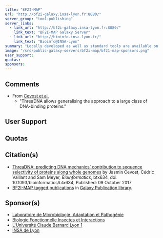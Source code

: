 ```yaml
---
title: "BF2I-MAP"
url: "http://bf2i-galaxy.insa-lyon.fr:8080/"
server_group: "tool-publishing"
server_links:
  - link_url: "http://bf2i-galaxy.insa-lyon.fr:8080/"
    link_text: "BF2I-MAP Galaxy Server"
  - link_url: "http://bioinfo.insa-lyon.fr/"
    link_text: "Bioinfo@INSA-Lyon"
summary: "Locally developed as well as standard tools are available on a 16-core server with 32GB memory, accessible to all users, and located in the BF2I lab."
image: "/src/public-galaxy-servers/bf2i-map/bf21-map-sponsors.png"
user_support: 
quotas: 
sponsors: 
---
```


## Comments

* From [Cevost et al.](https://doi.org/10.1093/bioinformatics/btx634)
  * "ThreaDNA
allows generalising the approach to a large class of DNA-binding proteins."

## User Support


## Quotas


## Citation(s)

* [ThreaDNA: predicting DNA mechanics’ contribution to sequence selectivity of proteins along whole genomes](https://doi.org/10.1093/bioinformatics/btx634) by Jasmin Cevost, Cédric Vaillant and Sam Meyer, *Bioinformatics*, btx634, doi: 10.1093/bioinformatics/btx634, Published: 09 October 2017
* [BF2I-MAP tagged publications](https://www.zotero.org/groups/1732893/galaxy/items/tag/%3EBF2I-MAP) in [Galaxy Publication library](/src/publication-library/index.md).


## Sponsor(s)

* [Laboratoire de Microbiologie, Adaptation et Pathogénie](http://map.univ-lyon1.fr/)
* [Biologie Fonctionnelle Insectes et Interactions](http://bf2i.insa-lyon.fr/)
* [L'Université Claude Bernard Lyon 1](https://www.univ-lyon1.fr/)
* [INSA de Lyon](https://www.insa-lyon.fr/)

